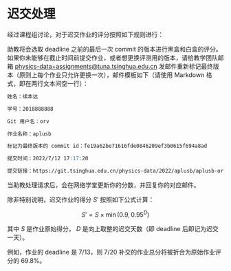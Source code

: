# 迟交处理

经过课程组讨论，对于迟交作业的评分按照如下规则进行：

助教将会选取 deadline 之前的最后一次 commit 的版本进行黑盒和白盒的评分。如果你未能够在截止时间前提交作业，或者想更换评测用的版本，请给教学团队邮箱 <physics-data+assignments@tuna.tsinghua.edu.cn> 发邮件重新标记最终版本（原则上每个作业只允许更换一次），邮件模板如下（请使用 Markdown 格式，即在两行文本间空一行）：

```markdown
姓名：续本达

学号：2018888888

Git 用户名：orv

作业名称：aplusb

标记为最终版本的 commit id：fe19a62be71616fde0846209ef3b0615f694a8ad

提交时间：2022/7/12 17:17:20

提交链接：https://git.tsinghua.edu.cn/physics-data/2022/aplusb/aplusb-orv/-/commit/fe19a62be71616fde0846209ef3b0615f694a8ad
```

当助教处理请求后，会在网络学堂更新你的分数，并回复你的对应邮件。

除非特别说明，迟交作业的得分 $S'$ 按照如下公式计算：

$$ S' = S \times \min(0.9, 0.95^D) $$

其中 $S$ 是作业原始得分， $D$ 是向上取整的迟交天数（即 deadline 后即记为迟交一天）。

例如，作业的 deadline 是 7/13，则 7/20 补交的作业总分将被折合为原始作业评分的 $69.8\%$。

